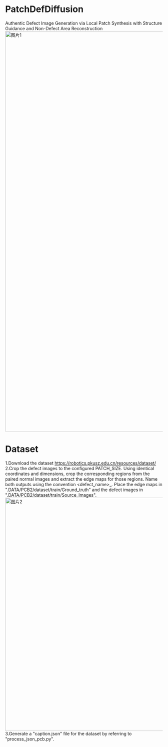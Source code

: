 # PatchDefDiffusion
Authentic Defect Image Generation via Local Patch Synthesis with Structure Guidance and Non-Defect Area Reconstruction
<img width="4426" height="1277" alt="图片1" src="https://github.com/user-attachments/assets/eb9d1fe1-1ed9-45d3-9627-f600bba2efc6" />
# Dataset
1.Download the dataset https://robotics.pkusz.edu.cn/resources/dataset/
2.Crop the defect images to the configured PATCH_SIZE. Using identical coordinates and dimensions, crop the corresponding regions from the paired normal images and extract the edge maps for those regions. Name both outputs using the convention <defect_name>_<index>. Place the edge maps in ".DATA/PCB2/dataset/train/Ground_truth" and the defect images in ".DATA/PCB2/dataset/train/Source_Images".
<img width="1232" height="744" alt="图片2" src="https://github.com/user-attachments/assets/a344f101-7393-4243-bfde-ce3ccbb5e278" />
3.Generate a "caption.json" file for the dataset by referring to "process_json_pcb.py".
